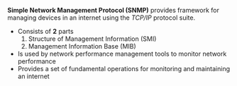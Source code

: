 **Simple Network Management Protocol (SNMP)** provides framework for managing devices in an internet using the *TCP/IP*  protocol suite.
- Consists of **2** parts
	1. Structure of Management Information (SMI)
	2. Management Information Base (MIB)
- Is used by network performance management tools to monitor network performance
- Provides a set of fundamental operations for monitoring and maintaining an internet
